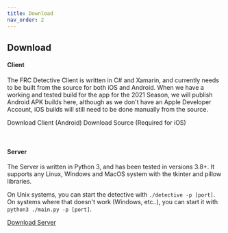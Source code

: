 ```yaml
---
title: Download
nav_order: 2
---
```


## Download

#### Client

The FRC Detective Client is written in C# and Xamarin, and currently needs to be built from the source for both iOS and Android. When we have a working and tested build for the app for the 2021 Season, we will publish Android APK builds here, although as we don't have an Apple Developer Account, iOS builds will still need to be done manually from the source.

<a class="btn"><i class="fa fa-download"></i> Download Client (Android)</a>          <a class="btn"><i class="fa fa-download"></i> Download Source (Required for iOS)</a>

<br>

#### Server

The Server is written in Python 3, and has been tested in versions 3.8+. It supports any Linux, Windows and MacOS system with the tkinter and pillow libraries.

On Unix systems, you can start the detective with `./detective -p [port]`. On systems where that doesn't work (Windows, etc..), you can start it with `python3 ./main.py -p [port]`.

<a class="btn" href="/download/DetectiveServer-DevRel001.zip"><i class="fa fa-download"></i> Download Server</a>         

